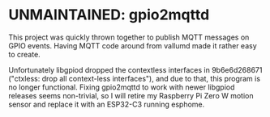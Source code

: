 # UNMAINTAINED: gpio2mqttd

This project was quickly thrown together to publish MQTT messages on GPIO events.
Having MQTT code around from vallumd made it rather easy to create.

Unfortunately libgpiod dropped the contextless interfaces in 
9b6e6d268671 ("ctxless: drop all context-less interfaces"), and due to that,
this program is no longer functional. Fixing gpio2mqttd to work with newer
libgpiod releases seems non-trivial, so I will retire my Raspberry Pi Zero W
motion sensor and replace it with an ESP32-C3 running esphome.
